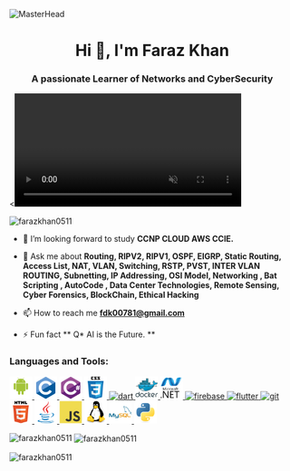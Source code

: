 ![MasterHead](https://i.ibb.co/K6VyGWk/banner.jpg)
<h1 align="center">Hi 👋, I'm Faraz Khan</h1>
<h3 align="center">A passionate Learner of Networks and CyberSecurity </h3>
<<video autoplay loop muted playsinline width="400">
  <source src="https://user-images.githubusercontent.com/48574130/118494691-0edbae00-b740-11eb-9b33-96acd66602dc.gif" type="video/gif">
</video>


<p align="left"> <img src="https://komarev.com/ghpvc/?username=farazkhan0511&label=Profile%20views&color=0e75b6&style=flat" alt="farazkhan0511" /> </p>

- 👯 I’m looking forward to study **CCNP CLOUD AWS CCIE.**

- 💬 Ask me about **Routing, RIPV2, RIPV1, OSPF, EIGRP, Static Routing, Access List, NAT, VLAN, Switching, RSTP, PVST, INTER VLAN ROUTING, Subnetting, IP Addressing, OSI Model, Networking , Bat Scripting , AutoCode , Data Center Technologies, Remote Sensing, Cyber Forensics, BlockChain, Ethical Hacking**

- 📫 How to reach me **fdk00781@gmail.com**

- ⚡ Fun fact ** Q* AI is the Future. **

<p align="left">
</p>

<h3 align="left">Languages and Tools:</h3>
<p align="left"> <a href="https://developer.android.com" target="_blank" rel="noreferrer"> <img src="https://raw.githubusercontent.com/devicons/devicon/master/icons/android/android-original-wordmark.svg" alt="android" width="40" height="40"/> </a> <a href="https://www.cprogramming.com/" target="_blank" rel="noreferrer"> <img src="https://raw.githubusercontent.com/devicons/devicon/master/icons/c/c-original.svg" alt="c" width="40" height="40"/> </a> <a href="https://www.w3schools.com/cs/" target="_blank" rel="noreferrer"> <img src="https://raw.githubusercontent.com/devicons/devicon/master/icons/csharp/csharp-original.svg" alt="csharp" width="40" height="40"/> </a> <a href="https://www.w3schools.com/css/" target="_blank" rel="noreferrer"> <img src="https://raw.githubusercontent.com/devicons/devicon/master/icons/css3/css3-original-wordmark.svg" alt="css3" width="40" height="40"/> </a> <a href="https://dart.dev" target="_blank" rel="noreferrer"> <img src="https://www.vectorlogo.zone/logos/dartlang/dartlang-icon.svg" alt="dart" width="40" height="40"/> </a> <a href="https://www.docker.com/" target="_blank" rel="noreferrer"> <img src="https://raw.githubusercontent.com/devicons/devicon/master/icons/docker/docker-original-wordmark.svg" alt="docker" width="40" height="40"/> </a> <a href="https://dotnet.microsoft.com/" target="_blank" rel="noreferrer"> <img src="https://raw.githubusercontent.com/devicons/devicon/master/icons/dot-net/dot-net-original-wordmark.svg" alt="dotnet" width="40" height="40"/> </a> <a href="https://firebase.google.com/" target="_blank" rel="noreferrer"> <img src="https://www.vectorlogo.zone/logos/firebase/firebase-icon.svg" alt="firebase" width="40" height="40"/> </a> <a href="https://flutter.dev" target="_blank" rel="noreferrer"> <img src="https://www.vectorlogo.zone/logos/flutterio/flutterio-icon.svg" alt="flutter" width="40" height="40"/> </a> <a href="https://git-scm.com/" target="_blank" rel="noreferrer"> <img src="https://www.vectorlogo.zone/logos/git-scm/git-scm-icon.svg" alt="git" width="40" height="40"/> </a> <a href="https://www.w3.org/html/" target="_blank" rel="noreferrer"> <img src="https://raw.githubusercontent.com/devicons/devicon/master/icons/html5/html5-original-wordmark.svg" alt="html5" width="40" height="40"/> </a> <a href="https://www.java.com" target="_blank" rel="noreferrer"> <img src="https://raw.githubusercontent.com/devicons/devicon/master/icons/java/java-original.svg" alt="java" width="40" height="40"/> </a> <a href="https://developer.mozilla.org/en-US/docs/Web/JavaScript" target="_blank" rel="noreferrer"> <img src="https://raw.githubusercontent.com/devicons/devicon/master/icons/javascript/javascript-original.svg" alt="javascript" width="40" height="40"/> </a> <a href="https://www.linux.org/" target="_blank" rel="noreferrer"> <img src="https://raw.githubusercontent.com/devicons/devicon/master/icons/linux/linux-original.svg" alt="linux" width="40" height="40"/> </a> <a href="https://www.mysql.com/" target="_blank" rel="noreferrer"> <img src="https://raw.githubusercontent.com/devicons/devicon/master/icons/mysql/mysql-original-wordmark.svg" alt="mysql" width="40" height="40"/> </a> <a href="https://www.python.org" target="_blank" rel="noreferrer"> <img src="https://raw.githubusercontent.com/devicons/devicon/master/icons/python/python-original.svg" alt="python" width="40" height="40"/> </a> </p>

<p><img align="left" src="https://github-readme-stats.vercel.app/api/top-langs?username=farazkhan0511&show_icons=true&locale=en&layout=compact" alt="farazkhan0511" /></p>

<p>&nbsp;<img align="center" src="https://github-readme-stats.vercel.app/api?username=farazkhan0511&show_icons=true&locale=en" alt="farazkhan0511" /></p>

<p><img align="center" src="https://github-readme-streak-stats.herokuapp.com/?user=farazkhan0511&" alt="farazkhan0511" /></p>
